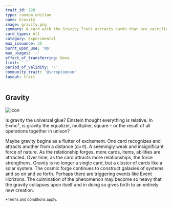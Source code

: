 ```yaml
---
trait_id: 128
type: random_edition
name: Gravity
image: gravity.png
summary: A card with the Gravity Trait attracts cards that are sacrificed in the Forge and other items that are floating around the Ether Cards universe.
card_types: All
category: Experimental
max_issuance: 35
burnt_upon_use: 'No'
max_usages: '-'
effect_of_transferring: None
limit: '-'
period_of_validity: '-'
community_trait: '@scropiomoon'
layout: trait
---
```


## Gravity

![icon](/assets/images/trait-icons/{{page.image}})

Is gravity the universal glue? Einstein thought everything is relative. In E=mc², is gravity the equalizer, multiplier, square – or the result of all operations together in unison?
 
Maybe gravity begins as a flutter of excitement. One card recognizes and attracts another from a distance (d=rt).  A seemingly weak and insignificant force of nature. As the relationship forges, more cards, items, abilities are attracted. Over time, as the card attracts more relationships, the force strengthens. Gravity is no longer a single card, but a cluster of cards like a solar system. The cosmic forge continues to construct galaxies of systems and so on and so forth. Perhaps there are triggering events like Event Horizons. The culmination of the phenomenon may become so heavy that the gravity collapses upon itself and in doing so gives birth to an entirely new creation.


<small>*Terms and conditions apply.</small>